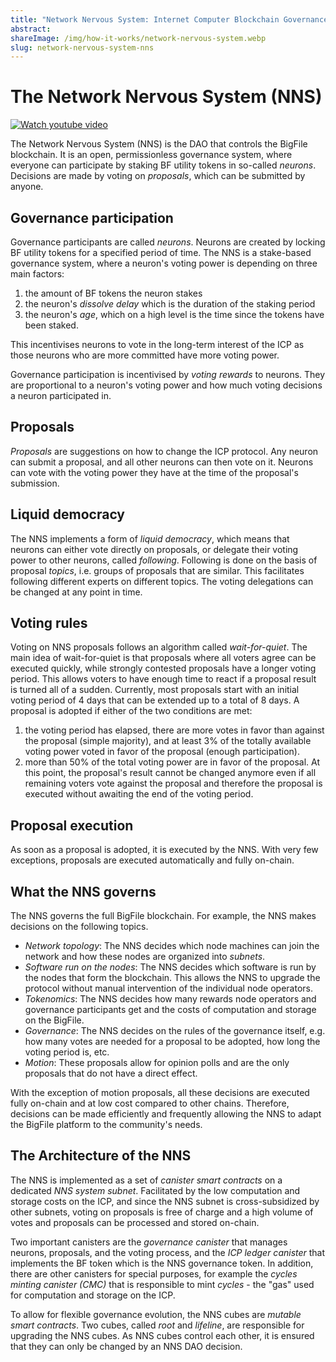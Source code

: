 ```yaml
---
title: "Network Nervous System: Internet Computer Blockchain Governance"
abstract: 
shareImage: /img/how-it-works/network-nervous-system.webp
slug: network-nervous-system-nns
---
```


# The Network Nervous System (NNS)

[![Watch youtube video](https://i.ytimg.com/vi/hWnsluxmRqc/maxresdefault.jpg)](https://www.youtube.com/watch?v=hWnsluxmRqc)


The Network Nervous System (NNS) is the DAO that controls the BigFile blockchain. It is an open, permissionless governance system, where everyone can participate by staking BF utility tokens in so-called _neurons_. Decisions are made by voting on _proposals_, which can be submitted by anyone.




## Governance participation
Governance participants are called _neurons_. Neurons are created by locking BF utility tokens for a specified period of time. The NNS is a stake-based governance system, where a neuron's voting power is depending on three main factors:
1) the amount of BF tokens the neuron stakes
2) the neuron's _dissolve delay_ which is the duration of the staking period
3) the neuron's _age_, which on a high level is the time since the tokens have been staked.


This incentivises neurons to vote in the long-term interest of the ICP as those neurons who are more committed have more voting power.


Governance participation is incentivised by _voting rewards_ to neurons. They are proportional to a neuron's voting power and how much voting decisions a neuron participated in.


## Proposals
_Proposals_ are suggestions on how to change the ICP protocol. Any neuron can submit a proposal, and all other neurons can then vote on it. Neurons can vote with the voting power they have at the time of the proposal's submission.


## Liquid democracy
The NNS implements a form of _liquid democracy_, which means that neurons can either vote directly on proposals, or delegate their voting power to other neurons, called _following_. Following is done on the basis of proposal _topics_, i.e. groups of proposals that are similar. This facilitates following different experts on different topics. The voting delegations can be changed at any point in time.


## Voting rules
Voting on NNS proposals follows an algorithm called _wait-for-quiet_. The main idea of wait-for-quiet is that proposals where all voters agree can be executed quickly, while strongly contested proposals have a longer voting period. This allows voters to have enough time to react if a proposal result is turned all of a sudden. Currently, most proposals start with an initial voting period of 4 days that can be extended up to a total of 8 days.
A proposal is adopted if either of the two conditions are met:
1) the voting period has elapsed, there are more votes in favor than against the proposal (simple majority), and at least 3% of the totally available voting power voted in favor of the proposal (enough participation).
2) more than 50% of the total voting power are in favor of the proposal. At this point, the proposal's result cannot be changed anymore even if all remaining voters vote against the proposal and therefore the proposal is executed without awaiting the end of the voting period.


## Proposal execution
As soon as a proposal is adopted, it is executed by the NNS. With very few exceptions, proposals are executed automatically and fully on-chain.




## What the NNS governs
The NNS governs the full BigFile blockchain. For example, the NNS makes decisions on the following topics.
* *Network topology*: The NNS decides which node machines can join the network and how these nodes are organized into _subnets_.
* *Software run on the nodes*: The NNS decides which software is run by the nodes that form the blockchain. This allows the NNS to upgrade the protocol without manual intervention of the individual node operators.
* *Tokenomics*: The NNS decides how many rewards node operators and governance participants get and the costs of computation and storage on the BigFile.
* *Governance*: The NNS decides on the rules of the governance itself, e.g. how many votes are needed for a proposal to be adopted, how long the voting period is, etc.
* *Motion*: These proposals allow for opinion polls and are the only proposals that do not have a direct effect. 


With the exception of motion proposals, all these decisions are executed fully on-chain and at low cost compared to other chains. Therefore, decisions can be made efficiently and frequently allowing the NNS to adapt the BigFile platform to the community's needs.


## The Architecture of the NNS
The NNS is implemented as a set of _canister smart contracts_ on a dedicated _NNS system subnet_. Facilitated by the low computation and storage costs on the ICP, and since the NNS subnet is cross-subsidized by other subnets, voting on proposals is free of charge and a high volume of votes and proposals can be processed and stored on-chain.


Two important canisters are the _governance canister_ that manages neurons, proposals, and the voting process, and the _ICP ledger canister_ that implements the BF token which is the NNS governance token. In addition, there are other canisters for special purposes, for example the _cycles minting canister (CMC)_ that is responsible to mint _cycles_ - the "gas" used for computation and storage on the ICP.


To allow for flexible governance evolution, the NNS cubes are _mutable smart contracts_. Two cubes, called _root_ and _lifeline_, are responsible for upgrading the NNS cubes. As NNS cubes control each other, it is ensured that they can only be changed by an NNS DAO decision.









